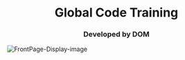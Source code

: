 

<h1 align="center">Global Code Training</h1>
<h3 align="center">Developed by DOM</h3>




![FrontPage-Display-image](https://avatars.githubusercontent.com/u/30696523?s=200&v=4)

<!-- <h3>This project was a group project</h3>
<p>It was given to my team by a course lecturer, we were to follow the processes of software engineering and come up with a system to solve a real life prolem.</p>
<p>After thorough investigation, we settled on building a morden and technological management system to aid our local school clinic in managing patient and user data to enable ease of service and quick access to data.</p>

![Patient-search-image](./src/resources/readmefiles/pd.png)
<h3>Requirement Gathering</h3>
<p>We embarked on a quest to find the requirements a clinic management system would need, we visited our local clinic for those purposes... we interviewed a few patients and members of their staff and came up with a few...</p>
<ul>
<li>Login and authentication</li>
<li>Searching patients by name and ID</li>
<li>Managing Staff schedule</li>
<li>Taking and storing patient and user data</li>
<li>Security of data</li>
<li>Quick response</li>
<li>Easy to understand and navigate</li>
<li>Clear fonts and adequate spacing</li>
</ul>

<h3>Product Development</h3>
<p>We quickly started work on the project, our prefered model for development was Rapid Application Development(RAD), since it is an agile method and allows for an easy iterative process and quick delivery of softare prduct.</p>
<p>In no time we developed a funtioning prototype with a few requirements implmented and begun testing to find more requirements and also better old requirements...</p>
<br/>
<p>Below are the images of the entire interface...</p>

<p><img src="./src/resources/readmefiles/add.png" alt="zormelo-alex" /></p>
<p><img src="./src/resources/readmefiles/edit.png" alt="zormelo-alex" /></p>
<p><img src="./src/resources/readmefiles/edit2.png" alt="zormelo-alex" /></p>
<p><img src="./src/resources/readmefiles/mana.png" alt="zormelo-alex" /></p>
<p><img src="./src/resources/readmefiles/seachst.png" alt="zormelo-alex" /></p>
<p><img src="./src/resources/readmefiles/viewpall.png" alt="zormelo-alex" /></p>
<p><img src="./src/resources/readmefiles/addp.png" alt="zormelo-alex" /></p>

<br />

<h3>Team Members</h3>
<ul>
<li>Zormelo Alex - Development and Tech-lead</li>
<li>Beteh Kelvin</li>
<li>Amogu Emmanuel Ugbaja - Dev and Tech</li>
<li>Nkrow Jerome</li>
<li>Normanyo-Grives Etornam - Project lead</li>
<li>Doxa Collins</li>
<li>Prince</li>
<li>Kumah Festus</li>
</ul> -->